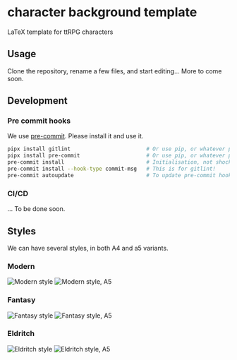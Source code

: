 # character background template

LaTeX template for ttRPG characters

## Usage

Clone the repository, rename a few files, and start editing… More to come soon.

## Development

### Pre commit hooks

We use [pre-commit](https://pre-commit.com/). Please install it and use it.

```bash
pipx install gitlint                        # Or use pip, or whatever package management you have.
pipx install pre-commit                     # Or use pip, or whatever package management you have.
pre-commit install                          # Initialisation, not shocker there.
pre-commit install --hook-type commit-msg   # This is for gitlint!
pre-commit autoupdate                       # To update pre-commit hooks.
```

### CI/CD

… To be done soon.

## Styles

We can have several styles, in both A4 and a5 variants.

### Modern

![Modern style](showcase/modern.png?raw=true "Modern style")
![Modern style, A5](showcase/modern-a5.png?raw=true "Modern style, A5 paper")

### Fantasy

![Fantasy style](showcase/fantasy.png?raw=true "Fantasy style")
![Fantasy style, A5](showcase/fantasy-a5.png?raw=true "Fantasy style, A5 paper")

### Eldritch

![Eldritch style](showcase/eldritch.png?raw=true "Eldritch style")
![Eldritch style, A5](showcase/eldritch-a5.png?raw=true "Eldritch style, A5 paper")
